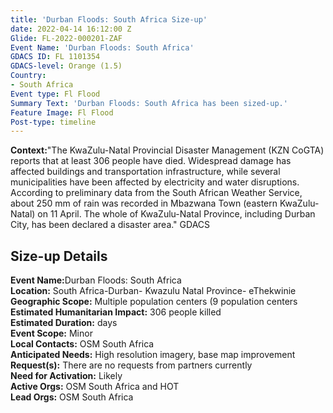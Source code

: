 ```yaml
---
title: 'Durban Floods: South Africa Size-up'
date: 2022-04-14 16:12:00 Z
Glide: FL-2022-000201-ZAF
Event Name: 'Durban Floods: South Africa'
GDACS ID: FL 1101354
GDACS-level: Orange (1.5)
Country:
- South Africa
Event type: Fl Flood
Summary Text: 'Durban Floods: South Africa has been sized-up.'
Feature Image: Fl Flood
Post-type: timeline
---
```


<strong>Context:</strong>"The KwaZulu-Natal Provincial Disaster Management (KZN CoGTA) reports that at least 306 people have died. Widespread damage has affected buildings and transportation infrastructure, while several municipalities have been affected by electricity and water disruptions. According to preliminary data from the South African Weather Service, about 250 mm of rain was recorded in Mbazwana Town (eastern KwaZulu-Natal) on 11 April. The whole of KwaZulu-Natal Province, including Durban City, has been declared a disaster area." GDACS<br>

<h2>Size-up Details</h2>

<strong>Event Name:</strong>Durban Floods: South Africa<br>
<strong>Location:</strong> South Africa-Durban- Kwazulu Natal Province- eThekwinie<br>
<strong>Geographic Scope:</strong> Multiple population centers (9 population centers<br>
<strong>Estimated Humanitarian Impact:</strong>	306 people killed<br>
<strong>Estimated Duration:</strong> days <br>
<strong>Event Scope:</strong> Minor<br>
<strong>Local Contacts:</strong> OSM South Africa<br>
<strong>Anticipated Needs:</strong> High resolution imagery, base map improvement<br>
<strong>Request(s):</strong> There are no requests from partners currently<br>
<strong>Need for Activation:</strong> Likely<br>
<strong>Active Orgs:</strong> OSM South Africa and HOT<br>
<strong>Lead Orgs:</strong> OSM South Africa<br>